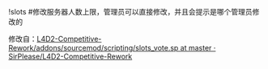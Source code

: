 !slots #修改服务器人数上限，管理员可以直接修改，并且会提示是哪个管理员修改的

修改自：[L4D2-Competitive-Rework/addons/sourcemod/scripting/slots_vote.sp at master · SirPlease/L4D2-Competitive-Rework](https://github.com/SirPlease/L4D2-Competitive-Rework/blob/master/addons/sourcemod/scripting/slots_vote.sp)

